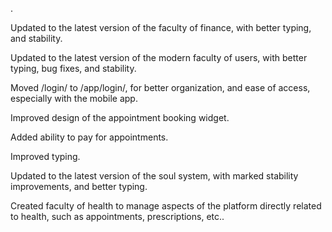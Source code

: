 .

Updated to the latest version of the faculty of finance, with better typing, and stability.

Updated to the latest version of the modern faculty of users, with better typing, bug fixes, and stability.

Moved /login/ to /app/login/, for better organization, and ease of access, especially with the mobile app.

Improved design of the appointment booking widget.

Added ability to pay for appointments.

Improved typing.

Updated to the latest version of the soul system, with marked stability improvements, and better typing.

Created faculty of health to manage aspects of the platform directly related to health, such as appointments, prescriptions, etc..